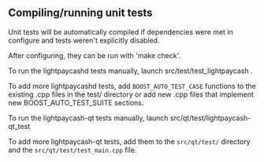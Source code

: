 Compiling/running unit tests
------------------------------------

Unit tests will be automatically compiled if dependencies were met in configure
and tests weren't explicitly disabled.

After configuring, they can be run with 'make check'.

To run the lightpaycashd tests manually, launch src/test/test_lightpaycash .

To add more lightpaycashd tests, add `BOOST_AUTO_TEST_CASE` functions to the existing
.cpp files in the test/ directory or add new .cpp files that
implement new BOOST_AUTO_TEST_SUITE sections.

To run the lightpaycash-qt tests manually, launch src/qt/test/lightpaycash-qt_test

To add more lightpaycash-qt tests, add them to the `src/qt/test/` directory and
the `src/qt/test/test_main.cpp` file.
